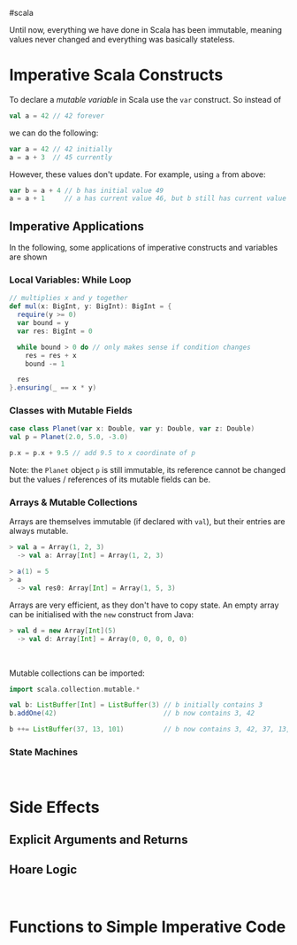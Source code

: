 #scala 

Until now, everything we have done in Scala has been immutable, meaning values never changed and everything was basically stateless.

# Imperative Scala Constructs
To declare a *mutable variable* in Scala use the `var` construct. So instead of 
```Scala
val a = 42 // 42 forever
```
we can do the following:
```Scala
var a = 42 // 42 initially
a = a + 3  // 45 currently
```

However, these values don't update. For example, using `a` from above:
```Scala
var b = a + 4 // b has initial value 49
a = a + 1     // a has current value 46, but b still has current value 49
```

## Imperative Applications
In the following, some applications of imperative constructs and variables are shown

### Local Variables: While Loop
```Scala
// multiplies x and y together
def mul(x: BigInt, y: BigInt): BigInt = {
  require(y >= 0)
  var bound = y
  var res: BigInt = 0

  while bound > 0 do // only makes sense if condition changes
    res = res + x
    bound -= 1

  res
}.ensuring(_ == x * y)
```

### Classes with Mutable Fields
```Scala
case class Planet(var x: Double, var y: Double, var z: Double)
val p = Planet(2.0, 5.0, -3.0)

p.x = p.x + 9.5 // add 9.5 to x coordinate of p
```
Note: the `Planet` object `p` is still immutable, its reference cannot be changed but the values / references of its mutable fields can be.

### Arrays & Mutable Collections
Arrays are themselves immutable (if declared with `val`), but their entries are always mutable.
```Scala
> val a = Array(1, 2, 3)
  -> val a: Array[Int] = Array(1, 2, 3)

> a(1) = 5
> a
  -> val res0: Array[Int] = Array(1, 5, 3)
```
Arrays are very efficient, as they don't have to copy state.
An empty array can be initialised with the `new` construct from Java:
```Scala
> val d = new Array[Int](5)
  -> val d: Array[Int] = Array(0, 0, 0, 0, 0)
```

<br>

Mutable collections can be imported:
```Scala
import scala.collection.mutable.*

val b: ListBuffer[Int] = ListBuffer(3) // b initially contains 3
b.addOne(42)                           // b now contains 3, 42

b ++= ListBuffer(37, 13, 101)          // b now contains 3, 42, 37, 13, 101
```

### State Machines

<br>

# Side Effects


## Explicit Arguments and Returns

## Hoare Logic

<br>

# Functions to Simple Imperative Code